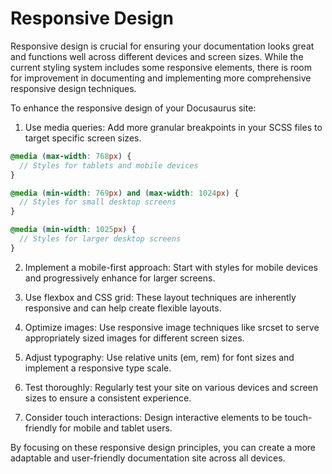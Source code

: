 # Responsive Design

Responsive design is crucial for ensuring your documentation looks great and functions well across different devices and screen sizes. While the current styling system includes some responsive elements, there is room for improvement in documenting and implementing more comprehensive responsive design techniques.

To enhance the responsive design of your Docusaurus site:

1. Use media queries: Add more granular breakpoints in your SCSS files to target specific screen sizes.

```scss
@media (max-width: 768px) {
  // Styles for tablets and mobile devices
}

@media (min-width: 769px) and (max-width: 1024px) {
  // Styles for small desktop screens
}

@media (min-width: 1025px) {
  // Styles for larger desktop screens
}
```

2. Implement a mobile-first approach: Start with styles for mobile devices and progressively enhance for larger screens.

3. Use flexbox and CSS grid: These layout techniques are inherently responsive and can help create flexible layouts.

4. Optimize images: Use responsive image techniques like srcset to serve appropriately sized images for different screen sizes.

5. Adjust typography: Use relative units (em, rem) for font sizes and implement a responsive type scale.

6. Test thoroughly: Regularly test your site on various devices and screen sizes to ensure a consistent experience.

7. Consider touch interactions: Design interactive elements to be touch-friendly for mobile and tablet users.

By focusing on these responsive design principles, you can create a more adaptable and user-friendly documentation site across all devices.